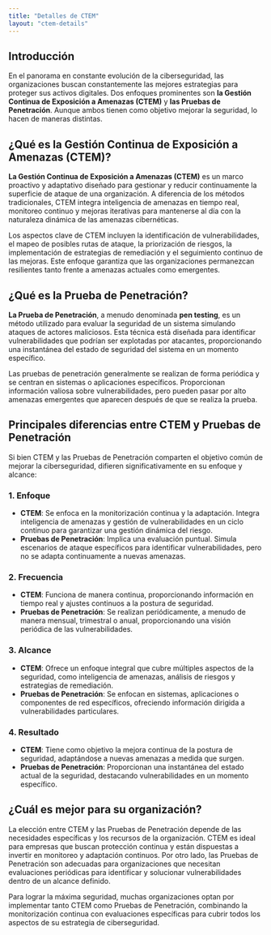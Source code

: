 ```yaml
---
title: "Detalles de CTEM"
layout: "ctem-details"
---
```


## Introducción
En el panorama en constante evolución de la ciberseguridad, las organizaciones buscan constantemente las mejores estrategias para proteger sus activos digitales. Dos enfoques prominentes son **la Gestión Continua de Exposición a Amenazas (CTEM)** y **las Pruebas de Penetración**. Aunque ambos tienen como objetivo mejorar la seguridad, lo hacen de maneras distintas.

## ¿Qué es la Gestión Continua de Exposición a Amenazas (CTEM)?
**La Gestión Continua de Exposición a Amenazas (CTEM)** es un marco proactivo y adaptativo diseñado para gestionar y reducir continuamente la superficie de ataque de una organización. A diferencia de los métodos tradicionales, CTEM integra inteligencia de amenazas en tiempo real, monitoreo continuo y mejoras iterativas para mantenerse al día con la naturaleza dinámica de las amenazas cibernéticas.

Los aspectos clave de CTEM incluyen la identificación de vulnerabilidades, el mapeo de posibles rutas de ataque, la priorización de riesgos, la implementación de estrategias de remediación y el seguimiento continuo de las mejoras. Este enfoque garantiza que las organizaciones permanezcan resilientes tanto frente a amenazas actuales como emergentes.

## ¿Qué es la Prueba de Penetración?
**La Prueba de Penetración**, a menudo denominada **pen testing**, es un método utilizado para evaluar la seguridad de un sistema simulando ataques de actores maliciosos. Esta técnica está diseñada para identificar vulnerabilidades que podrían ser explotadas por atacantes, proporcionando una instantánea del estado de seguridad del sistema en un momento específico.

Las pruebas de penetración generalmente se realizan de forma periódica y se centran en sistemas o aplicaciones específicos. Proporcionan información valiosa sobre vulnerabilidades, pero pueden pasar por alto amenazas emergentes que aparecen después de que se realiza la prueba.

## Principales diferencias entre CTEM y Pruebas de Penetración
Si bien CTEM y las Pruebas de Penetración comparten el objetivo común de mejorar la ciberseguridad, difieren significativamente en su enfoque y alcance:

### 1. Enfoque
- **CTEM**: Se enfoca en la monitorización continua y la adaptación. Integra inteligencia de amenazas y gestión de vulnerabilidades en un ciclo continuo para garantizar una gestión dinámica del riesgo.
- **Pruebas de Penetración**: Implica una evaluación puntual. Simula escenarios de ataque específicos para identificar vulnerabilidades, pero no se adapta continuamente a nuevas amenazas.

### 2. Frecuencia
- **CTEM**: Funciona de manera continua, proporcionando información en tiempo real y ajustes continuos a la postura de seguridad.
- **Pruebas de Penetración**: Se realizan periódicamente, a menudo de manera mensual, trimestral o anual, proporcionando una visión periódica de las vulnerabilidades.

### 3. Alcance
- **CTEM**: Ofrece un enfoque integral que cubre múltiples aspectos de la seguridad, como inteligencia de amenazas, análisis de riesgos y estrategias de remediación.
- **Pruebas de Penetración**: Se enfocan en sistemas, aplicaciones o componentes de red específicos, ofreciendo información dirigida a vulnerabilidades particulares.

### 4. Resultado
- **CTEM**: Tiene como objetivo la mejora continua de la postura de seguridad, adaptándose a nuevas amenazas a medida que surgen.
- **Pruebas de Penetración**: Proporcionan una instantánea del estado actual de la seguridad, destacando vulnerabilidades en un momento específico.

## ¿Cuál es mejor para su organización?
La elección entre CTEM y las Pruebas de Penetración depende de las necesidades específicas y los recursos de la organización. CTEM es ideal para empresas que buscan protección continua y están dispuestas a invertir en monitoreo y adaptación continuos. Por otro lado, las Pruebas de Penetración son adecuadas para organizaciones que necesitan evaluaciones periódicas para identificar y solucionar vulnerabilidades dentro de un alcance definido.

Para lograr la máxima seguridad, muchas organizaciones optan por implementar tanto CTEM como Pruebas de Penetración, combinando la monitorización continua con evaluaciones específicas para cubrir todos los aspectos de su estrategia de ciberseguridad.

